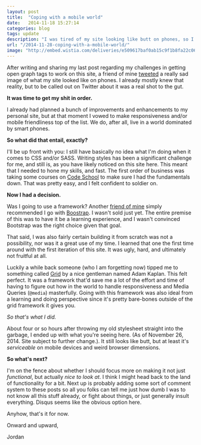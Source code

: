 ```yaml
---
layout: post
title:  "Coping with a mobile world"
date:   2014-11-18 15:27:14
categories: blog
tags: update
description: "I was tired of my site looking like butt on phones, so I sought to change that."
url: "/2014-11-28-coping-with-a-mobile-world/"
image: "http://embed.wistia.com/deliveries/e509617baf0ab15c9f1b8fa22c0617335c061fdf.bin"
---
```


After writing and sharing my last post regarding my challenges in getting open graph tags to work on this site, a friend of mine [tweeted](https://twitter.com/CurbsideAudio/status/534919119850987520) a really sad image of what my site looked like on phones. I already mostly knew that reality, but to be called out on Twitter about it was a real shot to the gut.

__It was time to get my shit in order.__

I already had planned a bunch of improvements and enhancements to my personal site, but at that moment I vowed to make responsiveness and/or mobile friendliness top of the list. We do, after all, live in a world dominated by smart phones.

__So what did that entail, exactly?__

I'll be up front with you: I still have basically no idea what I'm doing when it comes to CSS and/or SASS. Writing styles has been a significant challenge for me, and still is, as you have likely noticed on this site here. This meant that I needed to hone my skills, and fast. The first order of business was taking some courses on [Code School](https://www.codeschool.com/) to make sure I had the fundamentals down. That was pretty easy, and I felt confident to soldier on.

__Now I had a decision.__

Was I going to use a framework? Another [friend of mine](https://twitter.com/caseyhen) simply recommended I go with [Boostrap](http://getbootstrap.com/css/). I wasn't sold just yet. The entire premise of this was to have it be a learning experience, and I wasn't convinced Bootstrap was the right choice given that goal.

That said, I was also fairly certain building it from scratch was not a possibility, nor was it a great use of my time. I learned that one the first time around with the first iteration of this site. It was ugly, hard, and ultimately not fruitful at all.

Luckily a while back someone (who I am forgetting now) tipped me to something called [Grid](http://www.adamkaplan.me/grid/) by a nice gentleman named Adam Kaplan. This felt perfect. It was a framework that'd save me a lot of the effort and time of having to figure out how in the world to handle responsiveness and Media Queries (`@media`) masterfully. Going with this framework was also ideal from a learning and doing perspective since it's pretty bare-bones outside of the grid framework it gives you.

_So that's what I did._

About four or so hours after throwing my old stylesheet straight into the garbage, I ended up with what you're seeing here. (As of November 26, 2014. Site subject to further change.). It still looks like butt, but at least it's _serviceable_ on mobile devices and weird browser dimensions.

__So what's next?__

I'm on the fence about whether I should focus more on making it not just _functional_, but actually _nice to look at_. I think I might head back to the land of functionality for a bit. Next up is probably adding some sort of comment system to these posts so all you folks can tell me just how dumb I was to not know all this stuff already, or fight about things, or just generally insult everything. Disqus seems like the obvious option here.

Anyhow, that's it for now.

Onward and upward,

Jordan